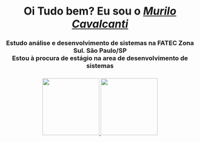 
<div>
  <h1 align="center">Oi Tudo bem? Eu sou o <a href="https://murilo0300.github.io/Curriculo/#about"><i>Murilo Cavalcanti</i></a> </h1>
  <h3 align="center">Estudo análise e desenvolvimento de sistemas na FATEC Zona Sul. São Paulo/SP<br>
   Estou à procura de estágio na area de desenvolvimento de sistemas<h3>
 
  
<div align="center">
  <a href="https://github.com/Murilo0300">
    <img height="150em" src="https://github-readme-stats.vercel.app/api?username=Murilo0300&count_private=true&include_all_commits=true&show_icons=true&theme=dracula&hide_border=false&show_owner=true"/>
    <img height="150em" src="https://github-readme-stats.vercel.app/api/top-langs/?username=Murilo0300&theme=dracula&hide_border=false&&layout=compact"/>
  </a>
</div>




